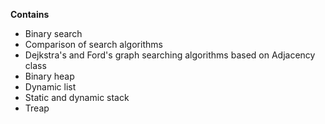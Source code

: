 **Contains**  
+ Binary search  
+ Comparison of search algorithms  
+ Dejkstra's and Ford's graph searching algorithms based on Adjacency class  
+ Binary heap  
+ Dynamic list  
+ Static and dynamic stack  
+ Treap  